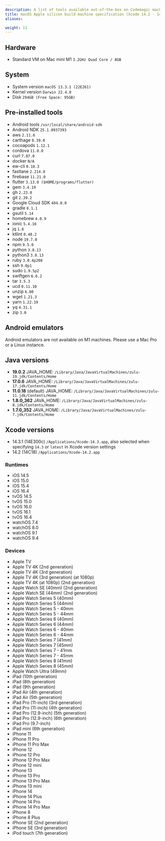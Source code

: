 ```yaml
---
description: A list of tools available out-of-the-box on Codemagic macOS Apple silicon build machines using Xcode version 14.2 - 14.3.
title: macOS Apple silicon build machine specification (Xcode 14.2 - 14.3)
aliases:

weight: 11
---
```


## Hardware

- Standard VM on Mac mini M1 `3.2GHz Quad Core / 8GB`

## System

- System version `macOS 13.3.1 (22E261)`
- Kernel version `Darwin 22.4.0`
- Disk `294GB (Free Space: 95GB)`

## Pre-installed tools

- Android tools `/usr/local/share/android-sdk`
- Android NDK `25.1.8937393`
- aws `2.11.6`
- carthage `0.39.0`
- cocoapods `1.12.1`
- cordova `11.0.0`
- curl `7.87.0`
- docker `N/A`
- ew-cli `0.10.3`
- fastlane `2.214.0`
- firebase `11.21.0`
- flutter `3.13.0 ($HOME/programs/flutter)`
- gem `3.4.19`
- gh `2.23.0`
- git `2.39.2`
- Google Cloud SDK `404.0.0`
- gradle `8.1.1`
- gsutil `5.14`
- homebrew `4.0.9`
- ionic `5.4.16`
- jq `1.6`
- ktlint `0.48.2`
- node `19.7.0`
- npm `9.5.0`
- python `3.8.13`
- python3 `3.8.13`
- ruby `3.0.4p208`
- ssh `9.0p1`
- sudo `1.9.5p2`
- swiftgen `6.6.2`
- tar `3.5.3`
- ucd `0.11.10`
- unzip `6.00`
- wget `1.21.3`
- yarn `1.22.19`
- yq `4.31.1`
- zip `3.0`

## Android emulators

Android emulators are not available on M1 machines. Please use a Mac Pro or a Linux instance.

## Java versions

- **19.0.2** JAVA_HOME: `/Library/Java/JavaVirtualMachines/zulu-19.jdk/Contents/Home`
- **17.0.6** JAVA_HOME: `/Library/Java/JavaVirtualMachines/zulu-17.jdk/Contents/Home`
- **11.0.18** (default) JAVA_HOME: `/Library/Java/JavaVirtualMachines/zulu-11.jdk/Contents/Home`
- **1.8.0_362** JAVA_HOME: `/Library/Java/JavaVirtualMachines/zulu-8.jdk/Contents/Home`
- **1.7.0_352** JAVA_HOME: `/Library/Java/JavaVirtualMachines/zulu-7.jdk/Contents/Home`

## Xcode versions

- 14.3.1 (14E300c) `/Applications/Xcode-14.3.app`, also selected when specifying `14.3` or `latest` in Xcode version settings
- 14.2 (14C18) `/Applications/Xcode-14.2.app`

### Runtimes

- iOS 14.5
- iOS 15.0
- iOS 15.4
- iOS 16.4
- tvOS 14.5
- tvOS 15.0
- tvOS 16.0
- tvOS 16.1
- tvOS 16.4
- watchOS 7.4
- watchOS 8.0
- watchOS 9.1
- watchOS 9.4

### Devices

- Apple TV
- Apple TV 4K (2nd generation)
- Apple TV 4K (3rd generation)
- Apple TV 4K (3rd generation) (at 1080p)
- Apple TV 4K (at 1080p) (2nd generation)
- Apple Watch SE (40mm) (2nd generation)
- Apple Watch SE (44mm) (2nd generation)
- Apple Watch Series 5 (40mm)
- Apple Watch Series 5 (44mm)
- Apple Watch Series 5 - 40mm
- Apple Watch Series 5 - 44mm
- Apple Watch Series 6 (40mm)
- Apple Watch Series 6 (44mm)
- Apple Watch Series 6 - 40mm
- Apple Watch Series 6 - 44mm
- Apple Watch Series 7 (41mm)
- Apple Watch Series 7 (45mm)
- Apple Watch Series 7 - 41mm
- Apple Watch Series 7 - 45mm
- Apple Watch Series 8 (41mm)
- Apple Watch Series 8 (45mm)
- Apple Watch Ultra (49mm)
- iPad (10th generation)
- iPad (8th generation)
- iPad (9th generation)
- iPad Air (4th generation)
- iPad Air (5th generation)
- iPad Pro (11-inch) (3rd generation)
- iPad Pro (11-inch) (4th generation)
- iPad Pro (12.9-inch) (5th generation)
- iPad Pro (12.9-inch) (6th generation)
- iPad Pro (9.7-inch)
- iPad mini (6th generation)
- iPhone 11
- iPhone 11 Pro
- iPhone 11 Pro Max
- iPhone 12
- iPhone 12 Pro
- iPhone 12 Pro Max
- iPhone 12 mini
- iPhone 13
- iPhone 13 Pro
- iPhone 13 Pro Max
- iPhone 13 mini
- iPhone 14
- iPhone 14 Plus
- iPhone 14 Pro
- iPhone 14 Pro Max
- iPhone 8
- iPhone 8 Plus
- iPhone SE (2nd generation)
- iPhone SE (3rd generation)
- iPod touch (7th generation)
